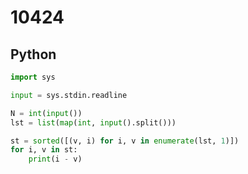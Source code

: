 # 10424

## Python

```python
import sys

input = sys.stdin.readline

N = int(input())
lst = list(map(int, input().split()))

st = sorted([(v, i) for i, v in enumerate(lst, 1)])
for i, v in st:
    print(i - v)

```
